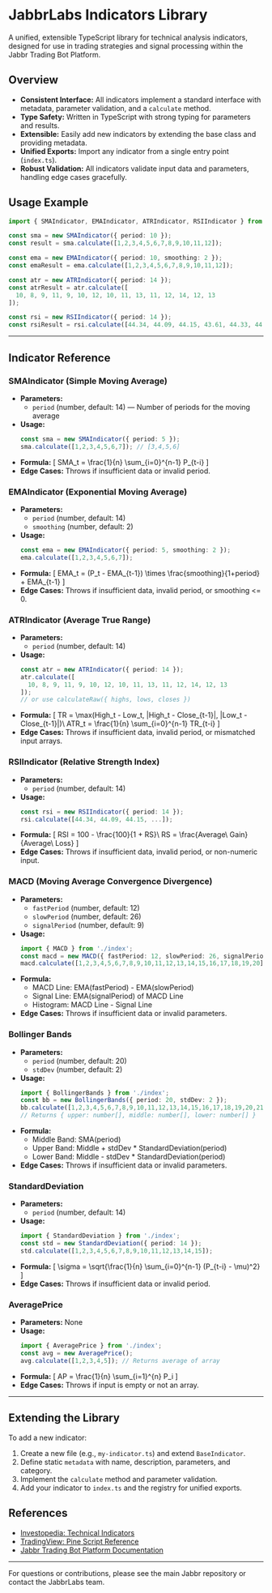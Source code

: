 # JabbrLabs Indicators Library

A unified, extensible TypeScript library for technical analysis indicators, designed for use in trading strategies and signal processing within the Jabbr Trading Bot Platform.

## Overview

- **Consistent Interface:** All indicators implement a standard interface with metadata, parameter validation, and a `calculate` method.
- **Type Safety:** Written in TypeScript with strong typing for parameters and results.
- **Extensible:** Easily add new indicators by extending the base class and providing metadata.
- **Unified Exports:** Import any indicator from a single entry point (`index.ts`).
- **Robust Validation:** All indicators validate input data and parameters, handling edge cases gracefully.

## Usage Example

```typescript
import { SMAIndicator, EMAIndicator, ATRIndicator, RSIIndicator } from './index';

const sma = new SMAIndicator({ period: 10 });
const result = sma.calculate([1,2,3,4,5,6,7,8,9,10,11,12]);

const ema = new EMAIndicator({ period: 10, smoothing: 2 });
const emaResult = ema.calculate([1,2,3,4,5,6,7,8,9,10,11,12]);

const atr = new ATRIndicator({ period: 14 });
const atrResult = atr.calculate([
  10, 8, 9, 11, 9, 10, 12, 10, 11, 13, 11, 12, 14, 12, 13
]);

const rsi = new RSIIndicator({ period: 14 });
const rsiResult = rsi.calculate([44.34, 44.09, 44.15, 43.61, 44.33, 44.83, 45.10, 45.42, 45.84, 46.08, 45.89, 46.03, 45.61, 46.28, 46.28, 46.00]);
```

---

## Indicator Reference

### SMAIndicator (Simple Moving Average)
- **Parameters:**
  - `period` (number, default: 14) — Number of periods for the moving average
- **Usage:**
  ```typescript
  const sma = new SMAIndicator({ period: 5 });
  sma.calculate([1,2,3,4,5,6,7]); // [3,4,5,6]
  ```
- **Formula:**
  \[
  SMA_t = \frac{1}{n} \sum_{i=0}^{n-1} P_{t-i}
  \]
- **Edge Cases:** Throws if insufficient data or invalid period.

### EMAIndicator (Exponential Moving Average)
- **Parameters:**
  - `period` (number, default: 14)
  - `smoothing` (number, default: 2)
- **Usage:**
  ```typescript
  const ema = new EMAIndicator({ period: 5, smoothing: 2 });
  ema.calculate([1,2,3,4,5,6,7]);
  ```
- **Formula:**
  \[
  EMA_t = (P_t - EMA_{t-1}) \times \frac{smoothing}{1+period} + EMA_{t-1}
  \]
- **Edge Cases:** Throws if insufficient data, invalid period, or smoothing <= 0.

### ATRIndicator (Average True Range)
- **Parameters:**
  - `period` (number, default: 14)
- **Usage:**
  ```typescript
  const atr = new ATRIndicator({ period: 14 });
  atr.calculate([
    10, 8, 9, 11, 9, 10, 12, 10, 11, 13, 11, 12, 14, 12, 13
  ]);
  // or use calculateRaw({ highs, lows, closes })
  ```
- **Formula:**
  \[
  TR = \max(High_t - Low_t, |High_t - Close_{t-1}|, |Low_t - Close_{t-1}|)\\
  ATR_t = \frac{1}{n} \sum_{i=0}^{n-1} TR_{t-i}
  \]
- **Edge Cases:** Throws if insufficient data, invalid period, or mismatched input arrays.

### RSIIndicator (Relative Strength Index)
- **Parameters:**
  - `period` (number, default: 14)
- **Usage:**
  ```typescript
  const rsi = new RSIIndicator({ period: 14 });
  rsi.calculate([44.34, 44.09, 44.15, ...]);
  ```
- **Formula:**
  \[
  RSI = 100 - \frac{100}{1 + RS}\\
  RS = \frac{Average\ Gain}{Average\ Loss}
  \]
- **Edge Cases:** Throws if insufficient data, invalid period, or non-numeric input.

### MACD (Moving Average Convergence Divergence)
- **Parameters:**
  - `fastPeriod` (number, default: 12)
  - `slowPeriod` (number, default: 26)
  - `signalPeriod` (number, default: 9)
- **Usage:**
  ```typescript
  import { MACD } from './index';
  const macd = new MACD({ fastPeriod: 12, slowPeriod: 26, signalPeriod: 9 });
  macd.calculate([1,2,3,4,5,6,7,8,9,10,11,12,13,14,15,16,17,18,19,20]);
  ```
- **Formula:**
  - MACD Line: EMA(fastPeriod) - EMA(slowPeriod)
  - Signal Line: EMA(signalPeriod) of MACD Line
  - Histogram: MACD Line - Signal Line
- **Edge Cases:** Throws if insufficient data or invalid parameters.

### Bollinger Bands
- **Parameters:**
  - `period` (number, default: 20)
  - `stdDev` (number, default: 2)
- **Usage:**
  ```typescript
  import { BollingerBands } from './index';
  const bb = new BollingerBands({ period: 20, stdDev: 2 });
  bb.calculate([1,2,3,4,5,6,7,8,9,10,11,12,13,14,15,16,17,18,19,20,21,22]);
  // Returns { upper: number[], middle: number[], lower: number[] }
  ```
- **Formula:**
  - Middle Band: SMA(period)
  - Upper Band: Middle + stdDev * StandardDeviation(period)
  - Lower Band: Middle - stdDev * StandardDeviation(period)
- **Edge Cases:** Throws if insufficient data or invalid parameters.

### StandardDeviation
- **Parameters:**
  - `period` (number, default: 14)
- **Usage:**
  ```typescript
  import { StandardDeviation } from './index';
  const std = new StandardDeviation({ period: 14 });
  std.calculate([1,2,3,4,5,6,7,8,9,10,11,12,13,14,15]);
  ```
- **Formula:**
  \[
  \sigma = \sqrt{\frac{1}{n} \sum_{i=0}^{n-1} (P_{t-i} - \mu)^2}
  \]
- **Edge Cases:** Throws if insufficient data or invalid period.

### AveragePrice
- **Parameters:** None
- **Usage:**
  ```typescript
  import { AveragePrice } from './index';
  const avg = new AveragePrice();
  avg.calculate([1,2,3,4,5]); // Returns average of array
  ```
- **Formula:**
  \[
  AP = \frac{1}{n} \sum_{i=1}^{n} P_i
  \]
- **Edge Cases:** Throws if input is empty or not an array.

---

## Extending the Library

To add a new indicator:
1. Create a new file (e.g., `my-indicator.ts`) and extend `BaseIndicator`.
2. Define static `metadata` with name, description, parameters, and category.
3. Implement the `calculate` method and parameter validation.
4. Add your indicator to `index.ts` and the registry for unified exports.

## References
- [Investopedia: Technical Indicators](https://www.investopedia.com/terms/t/technicalindicator.asp)
- [TradingView: Pine Script Reference](https://www.tradingview.com/pine-script-docs/en/v5/)
- [Jabbr Trading Bot Platform Documentation](../../../../../docs/)

---

For questions or contributions, please see the main Jabbr repository or contact the JabbrLabs team.